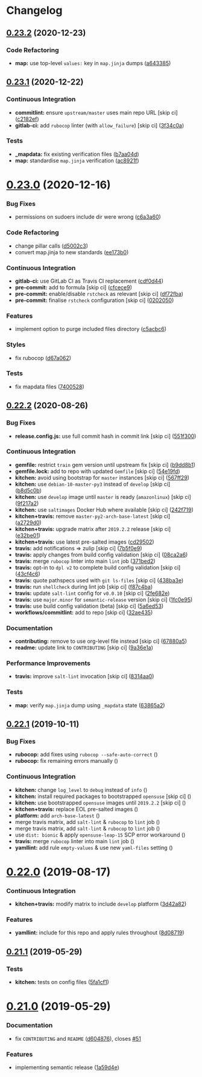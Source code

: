 # Changelog

## [0.23.2](https://github.com/saltstack-formulas/sudoers-formula/compare/v0.23.1...v0.23.2) (2020-12-23)


### Code Refactoring

* **map:** use top-level `values:` key in `map.jinja` dumps ([a643385](https://github.com/saltstack-formulas/sudoers-formula/commit/a643385dafbe5c4e06fc452b6bc69114a3aeff63))

## [0.23.1](https://github.com/saltstack-formulas/sudoers-formula/compare/v0.23.0...v0.23.1) (2020-12-22)


### Continuous Integration

* **commitlint:** ensure `upstream/master` uses main repo URL [skip ci] ([c2182ef](https://github.com/saltstack-formulas/sudoers-formula/commit/c2182efdfac6a15dd8c9a9465cc35905b7a0421b))
* **gitlab-ci:** add `rubocop` linter (with `allow_failure`) [skip ci] ([3f34c0a](https://github.com/saltstack-formulas/sudoers-formula/commit/3f34c0a6b05dccebc44e71f6541574767fe1021b))


### Tests

* **_mapdata:** fix existing verification files ([b7aa04d](https://github.com/saltstack-formulas/sudoers-formula/commit/b7aa04db2828284013ea5ba85f388c67e11599ee))
* **map:** standardise `map.jinja` verification ([ac8921f](https://github.com/saltstack-formulas/sudoers-formula/commit/ac8921f11a75e0e3be558bb148e4348e21c26ed6))

# [0.23.0](https://github.com/saltstack-formulas/sudoers-formula/compare/v0.22.2...v0.23.0) (2020-12-16)


### Bug Fixes

* permissions on sudoers include dir were wrong ([c6a3a60](https://github.com/saltstack-formulas/sudoers-formula/commit/c6a3a6040f3994a45f2a5de7625e958da412603d))


### Code Refactoring

* change pillar calls ([d5002c3](https://github.com/saltstack-formulas/sudoers-formula/commit/d5002c3c250372acdb6295bd23e51053803f99ce))
* convert map.jinja to new standards ([ee173b0](https://github.com/saltstack-formulas/sudoers-formula/commit/ee173b0041d232bef04a2feafdb51b6f3af007d1))


### Continuous Integration

* **gitlab-ci:** use GitLab CI as Travis CI replacement ([cdf0d44](https://github.com/saltstack-formulas/sudoers-formula/commit/cdf0d44053985566bb9d06ee4925a2de70c022f1))
* **pre-commit:** add to formula [skip ci] ([cfcece9](https://github.com/saltstack-formulas/sudoers-formula/commit/cfcece9e1fc4e04c437b9130e0cbba2212e4d332))
* **pre-commit:** enable/disable `rstcheck` as relevant [skip ci] ([df72fba](https://github.com/saltstack-formulas/sudoers-formula/commit/df72fbadf85471b3620969c4b7ed935e25c32193))
* **pre-commit:** finalise `rstcheck` configuration [skip ci] ([0202050](https://github.com/saltstack-formulas/sudoers-formula/commit/02020503ea3199c83ceee54a142733438c17ce51))


### Features

* implement option to purge included files directory ([c5acbc6](https://github.com/saltstack-formulas/sudoers-formula/commit/c5acbc696ae230e673f64f57b815a08963e44a90))


### Styles

* fix rubocop ([d67a062](https://github.com/saltstack-formulas/sudoers-formula/commit/d67a06254a2966aae9c624bb05e122245cbbbe1f))


### Tests

* fix mapdata files ([7400528](https://github.com/saltstack-formulas/sudoers-formula/commit/7400528fd26c8b1b18fd3e910162b5060be955b0))

## [0.22.2](https://github.com/saltstack-formulas/sudoers-formula/compare/v0.22.1...v0.22.2) (2020-08-26)


### Bug Fixes

* **release.config.js:** use full commit hash in commit link [skip ci] ([551f300](https://github.com/saltstack-formulas/sudoers-formula/commit/551f300b4b340ef41ac1088164f05c15c6245a49))


### Continuous Integration

* **gemfile:** restrict `train` gem version until upstream fix [skip ci] ([b9dd8b1](https://github.com/saltstack-formulas/sudoers-formula/commit/b9dd8b1c0fb31a351bf7920a38d4b38ac6c7fd18))
* **gemfile.lock:** add to repo with updated `Gemfile` [skip ci] ([54e19fd](https://github.com/saltstack-formulas/sudoers-formula/commit/54e19fdd984879c129799cc496be7321fb52f7de))
* **kitchen:** avoid using bootstrap for `master` instances [skip ci] ([567ff29](https://github.com/saltstack-formulas/sudoers-formula/commit/567ff29b989cb94f07d061d6efbb9c352bc34a0b))
* **kitchen:** use `debian-10-master-py3` instead of `develop` [skip ci] ([b8d5c0b](https://github.com/saltstack-formulas/sudoers-formula/commit/b8d5c0bfa133213417273b64437ddcddf6d3491b))
* **kitchen:** use `develop` image until `master` is ready (`amazonlinux`) [skip ci] ([9f217a2](https://github.com/saltstack-formulas/sudoers-formula/commit/9f217a2675e459561666313c4a38f446accc2681))
* **kitchen:** use `saltimages` Docker Hub where available [skip ci] ([242f719](https://github.com/saltstack-formulas/sudoers-formula/commit/242f71956d2cad65900f3f76426e1698e2e0ac95))
* **kitchen+travis:** remove `master-py2-arch-base-latest` [skip ci] ([a2729d0](https://github.com/saltstack-formulas/sudoers-formula/commit/a2729d05eb1c4e016bf3e982bb2a90e1eac90601))
* **kitchen+travis:** upgrade matrix after `2019.2.2` release [skip ci] ([e32be01](https://github.com/saltstack-formulas/sudoers-formula/commit/e32be015d6b4f8df0a1862d56d25cde4af2597a0))
* **kitchen+travis:** use latest pre-salted images ([cd29502](https://github.com/saltstack-formulas/sudoers-formula/commit/cd2950289eda2eacde050b3edb52a9e917bf41a2))
* **travis:** add notifications => zulip [skip ci] ([7b5f0e9](https://github.com/saltstack-formulas/sudoers-formula/commit/7b5f0e95bf5eac49e4b97554731f7d226af24dcf))
* **travis:** apply changes from build config validation [skip ci] ([08ca2a6](https://github.com/saltstack-formulas/sudoers-formula/commit/08ca2a6ebb476a41fa2b0a25ecb2dcba2793303d))
* **travis:** merge `rubocop` linter into main `lint` job ([371bed2](https://github.com/saltstack-formulas/sudoers-formula/commit/371bed2d7a2a7174993e5eb6224f153fed56efcb))
* **travis:** opt-in to `dpl v2` to complete build config validation [skip ci] ([43cf4c6](https://github.com/saltstack-formulas/sudoers-formula/commit/43cf4c6b45fad30c9958e9e83ff708d822627ebb))
* **travis:** quote pathspecs used with `git ls-files` [skip ci] ([438ba3e](https://github.com/saltstack-formulas/sudoers-formula/commit/438ba3e5d4a1dce57ce5a94c9adb4a519187c83b))
* **travis:** run `shellcheck` during lint job [skip ci] ([f87c4ba](https://github.com/saltstack-formulas/sudoers-formula/commit/f87c4baa3041becb18ace7aa1e64595f51bb0f74))
* **travis:** update `salt-lint` config for `v0.0.10` [skip ci] ([2fe682e](https://github.com/saltstack-formulas/sudoers-formula/commit/2fe682effc8e129278da17a2bb3a9feb1f29fdd3))
* **travis:** use `major.minor` for `semantic-release` version [skip ci] ([1fc0e95](https://github.com/saltstack-formulas/sudoers-formula/commit/1fc0e95f6ac6674867777d99602d1120454f7887))
* **travis:** use build config validation (beta) [skip ci] ([5a6ed53](https://github.com/saltstack-formulas/sudoers-formula/commit/5a6ed537d6dc1c6d8c74f362375c36db7310b9cc))
* **workflows/commitlint:** add to repo [skip ci] ([32ae435](https://github.com/saltstack-formulas/sudoers-formula/commit/32ae43546395072a108e59b885d0db0bcecaf302))


### Documentation

* **contributing:** remove to use org-level file instead [skip ci] ([67880a5](https://github.com/saltstack-formulas/sudoers-formula/commit/67880a513e6da55c7beef8ce7b391c45953063f7))
* **readme:** update link to `CONTRIBUTING` [skip ci] ([9a36e1a](https://github.com/saltstack-formulas/sudoers-formula/commit/9a36e1a933d833ef16fc34eaceda8859866b2c8e))


### Performance Improvements

* **travis:** improve `salt-lint` invocation [skip ci] ([8314aa0](https://github.com/saltstack-formulas/sudoers-formula/commit/8314aa0df1bc510b3efbd1c8a07f361f3f94f1f3))


### Tests

* **map:** verify `map.jinja` dump using `_mapdata` state ([63865a2](https://github.com/saltstack-formulas/sudoers-formula/commit/63865a286ef37dec6cdc1b4e1b4ddaa36baca594))

## [0.22.1](https://github.com/saltstack-formulas/sudoers-formula/compare/v0.22.0...v0.22.1) (2019-10-11)


### Bug Fixes

* **rubocop:** add fixes using `rubocop --safe-auto-correct` ([](https://github.com/saltstack-formulas/sudoers-formula/commit/652c350))
* **rubocop:** fix remaining errors manually ([](https://github.com/saltstack-formulas/sudoers-formula/commit/a10ea35))


### Continuous Integration

* **kitchen:** change `log_level` to `debug` instead of `info` ([](https://github.com/saltstack-formulas/sudoers-formula/commit/2821526))
* **kitchen:** install required packages to bootstrapped `opensuse` [skip ci] ([](https://github.com/saltstack-formulas/sudoers-formula/commit/9719ac9))
* **kitchen:** use bootstrapped `opensuse` images until `2019.2.2` [skip ci] ([](https://github.com/saltstack-formulas/sudoers-formula/commit/e63f441))
* **kitchen+travis:** replace EOL pre-salted images ([](https://github.com/saltstack-formulas/sudoers-formula/commit/dea2da0))
* **platform:** add `arch-base-latest` ([](https://github.com/saltstack-formulas/sudoers-formula/commit/55ce214))
* merge travis matrix, add `salt-lint` & `rubocop` to `lint` job ([](https://github.com/saltstack-formulas/sudoers-formula/commit/f3a98c2))
* merge travis matrix, add `salt-lint` & `rubocop` to `lint` job ([](https://github.com/saltstack-formulas/sudoers-formula/commit/96dcd0f))
* use `dist: bionic` & apply `opensuse-leap-15` SCP error workaround ([](https://github.com/saltstack-formulas/sudoers-formula/commit/7b44df2))
* **travis:** merge `rubocop` linter into main `lint` job ([](https://github.com/saltstack-formulas/sudoers-formula/commit/9df9a48))
* **yamllint:** add rule `empty-values` & use new `yaml-files` setting ([](https://github.com/saltstack-formulas/sudoers-formula/commit/5e22568))

# [0.22.0](https://github.com/saltstack-formulas/sudoers-formula/compare/v0.21.1...v0.22.0) (2019-08-17)


### Continuous Integration

* **kitchen+travis:** modify matrix to include `develop` platform ([3d42a82](https://github.com/saltstack-formulas/sudoers-formula/commit/3d42a82))


### Features

* **yamllint:** include for this repo and apply rules throughout ([8d08719](https://github.com/saltstack-formulas/sudoers-formula/commit/8d08719))

## [0.21.1](https://github.com/saltstack-formulas/sudoers-formula/compare/v0.21.0...v0.21.1) (2019-05-29)


### Tests

* **kitchen:** tests on config files ([5fa1cf1](https://github.com/saltstack-formulas/sudoers-formula/commit/5fa1cf1))

# [0.21.0](https://github.com/saltstack-formulas/sudoers-formula/compare/v0.20.0...v0.21.0) (2019-05-29)


### Documentation

* fix `CONTRIBUTING` and `README` ([d604876](https://github.com/saltstack-formulas/sudoers-formula/commit/d604876)), closes [#51](https://github.com/saltstack-formulas/sudoers-formula/issues/51)


### Features

* implementing semantic release ([1a59d4e](https://github.com/saltstack-formulas/sudoers-formula/commit/1a59d4e))
